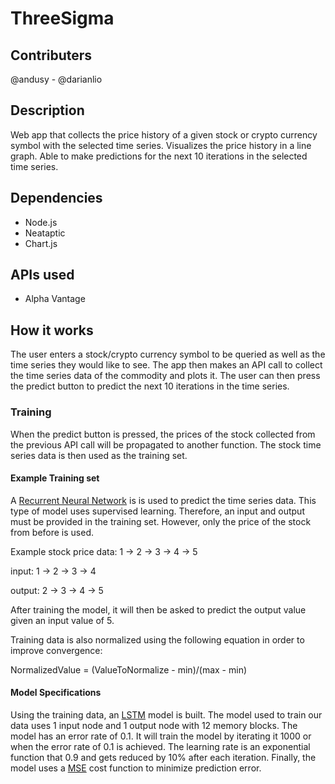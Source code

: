 # ThreeSigma

## Contributers
@andusy - @darianlio

## Description
Web app that collects the price history of a given stock or crypto currency symbol with the selected time series. 
Visualizes the price history in a line graph. Able to make predictions for the next 10 iterations in the selected time series.

## Dependencies
* Node.js
* Neataptic
* Chart.js

## APIs used
* Alpha Vantage

## How it works
The user enters a stock/crypto currency symbol to be queried as well as the time series they would like to see. The app then 
makes an API call to collect the time series data of the commodity and plots it. The user can then press the predict button to 
predict the next 10 iterations in the time series. 

### Training
When the predict button is pressed, the prices of the stock collected from the previous API call will be propagated to another function. 
The stock time series data is then used as the training set. 

#### Example Training set
A [Recurrent Neural Network](https://en.wikipedia.org/wiki/Recurrent_neural_network) is is used to predict the time series data.
This type of model uses supervised learning. Therefore, an input and output must be provided in the training set. However, only
the price of the stock from before is used. 

Example stock price data: 1 -> 2 -> 3 -> 4 -> 5

input: 1 -> 2 -> 3 -> 4

output: 2 -> 3 -> 4 -> 5

After training the model, it will then be asked to predict the output value given an input value of 5.

Training data is also normalized using the following equation in order to improve convergence:

NormalizedValue = (ValueToNormalize - min)/(max - min)

#### Model Specifications
Using the training data, an [LSTM](https://en.wikipedia.org/wiki/Long_short-term_memory) model is built. 
The model used to train our data uses 1 input node and 1 output node with 12 memory blocks. The model has an error rate of 0.1. It will train the model by iterating it 1000 or when the error rate of 0.1 is achieved. The learning rate is an exponential function that 0.9 and gets reduced by 10% after each iteration. Finally, the model uses a [MSE](https://en.wikipedia.org/wiki/Mean_squared_error) cost function to minimize prediction error.
